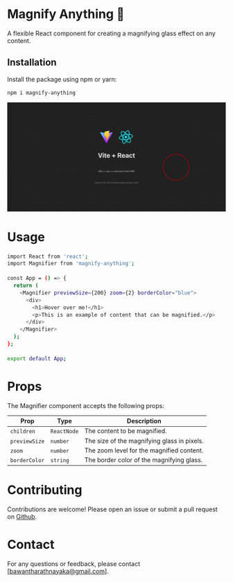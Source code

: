 # Magnify Anything 🔎

A flexible React component for creating a magnifying glass effect on any content.

## Installation

Install the package using npm or yarn:

```bash
npm i magnify-anything
```
![](https://github.com/Bawanthathilan/anything-zoomer/blob/master/assets/gif.gif)

# Usage
```bash
import React from 'react';
import Magnifier from 'magnify-anything';

const App = () => {
  return (
    <Magnifier previewSize={200} zoom={2} borderColor="blue">
      <div>
        <h1>Hover over me!</h1>
        <p>This is an example of content that can be magnified.</p>
      </div>
    </Magnifier>
  );
};

export default App;

```

# Props
The Magnifier component accepts the following props:

| Prop          | Type       | Description                                         |
|---------------|------------|-----------------------------------------------------|
| `children`    | `ReactNode`| The content to be magnified.                        |
| `previewSize` | `number`   | The size of the magnifying glass in pixels.         |
| `zoom`        | `number`   | The zoom level for the magnified content.           |
| `borderColor` | `string`   | The border color of the magnifying glass.           |


# Contributing

Contributions are welcome! Please open an issue or submit a pull request on [Github](https://github.com/Bawanthathilan/anything-zoomer).

# Contact
For any questions or feedback, please contact [bawantharathnayaka@gmail.com].
